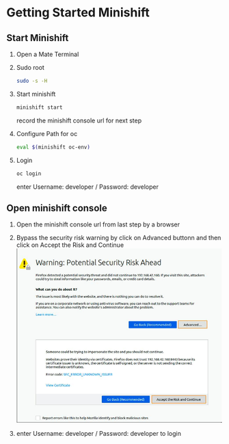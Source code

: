 # Getting Started Minishift

## Start Minishift

1. Open a Mate Terminal

1. Sudo root
   ```bash
   sudo -s -H
   ```
1. Start minishift
   ```bash
   minishift start
   ```
   record the minishift console url for next step
1. Configure Path for oc
   ```bash
   eval $(minishift oc-env)
   ```
1. Login

   ```bash
   oc login
   ```

   enter Username: developer / Password: developer

## Open minishift console

1. Open the minishift console url from last step by a browser

1. Bypass the security risk warning by click on Advanced buttonn and then click on Accept the Risk and Continue
   ![](docImages/browser_cert.jpg)

1. enter Username: developer / Password: developer to login
